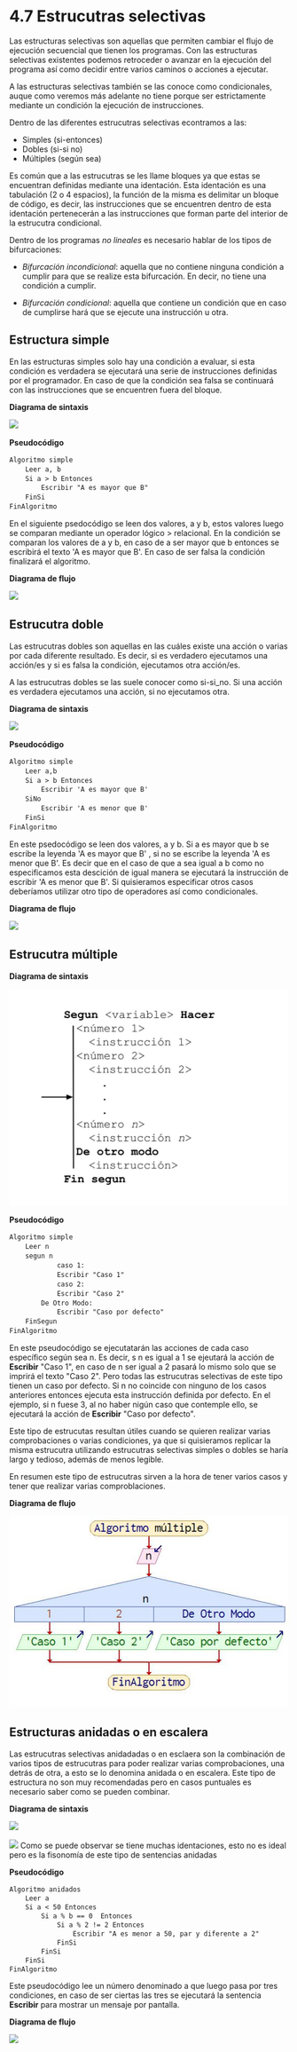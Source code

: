 # 4.7 Estrucutras selectivas

Las estructuras selectivas son aquellas que permiten cambiar el flujo de ejecución secuencial que tienen los programas. Con las estructuras selectivas existentes podemos retroceder o avanzar en la ejecución del programa así como decidir entre varios caminos o acciones a ejecutar.

A las estructuras selectivas también se las conoce como condicionales, auque como veremos más adelante no tiene porque ser estrictamente mediante un condición la ejecución de instrucciones.

Dentro de las diferentes estrucutras selectivas econtramos a las:
* Simples (si-entonces)
* Dobles (si-si no)
* Múltiples (según sea)

Es común que a las estrucutras se les llame bloques ya que estas se encuentran definidas mediante una identación. Esta identación es una tabulación (2 o 4 espacios), la función de la misma es delimitar un bloque de código, es decir, las instrucciones que se encuentren dentro de esta identación pertenecerán a las instrucciones que forman parte del interior de la estrucutra condicional.

Dentro de los programas *no lineales* es necesario hablar de los tipos de bifurcaciones:

* *Bifurcación incondicional*: aquella que no contiene ninguna condición a cumplir para que se realize esta bifurcación. En decir, no tiene una condición a cumplir.

* *Bifurcación condicional*: aquella que contiene un condición que en caso de cumplirse hará que se ejecute una instrucción u otra.

## Estructura simple

En las estructuras simples solo hay una condición a evaluar, si esta condición es verdadera se ejecutará una serie de instrucciones definidas por el programador. En caso de que la condición sea falsa se continuará con las instrucciones que se encuentren fuera del bloque.

**Diagrama de sintaxis**

![](src/../../src/Sección%204/4-%20Sintaxis%20simple.jpg)

**Pseudocódigo**

```markdown
Algoritmo simple
	Leer a, b
	Si a > b Entonces
		Escribir "A es mayor que B"
	FinSi
FinAlgoritmo
```

En el siguiente psedocódigo se leen dos valores, a y b, estos valores luego se comparan mediante un operador lógico > relacional. En la condición se comparan los valores de a y b, en caso de a ser mayor que b entonces se escribirá el texto 'A es mayor que B'. En caso de ser falsa la condición finalizará el algoritmo.

**Diagrama de flujo**

![](src/../../src/Sección%204/4-EstrucutraSimple.png)

## Estrucutra doble

Las estrucutras dobles son aquellas en las cuáles existe una acción o varias por cada diferente resultado. Es decir, si es verdadero ejecutamos una acción/es y si es falsa la condición, ejecutamos otra acción/es.

A las estrucutras dobles se las suele conocer como si-si_no. Si una acción es verdadera ejecutamos una acción, si no ejecutamos otra.

**Diagrama de sintaxis**

![](src/../../src/Sección%204/4-Sintaxis%20Doble.jpg)

**Pseudocódigo**

```markdown
Algoritmo simple
	Leer a,b
	Si a > b Entonces
		Escribir 'A es mayor que B'
	SiNo
		Escribir 'A es menor que B'
	FinSi
FinAlgoritmo
```

En este psedocódigo se leen dos valores, a y b. Si a es mayor que b se escribe la leyenda 'A es mayor que B' , si no se escribe la leyenda 'A es menor que B'. Es decir que en el caso de que a sea igual a b como no especificamos esta descición de igual manera se ejecutará la instrucción de escribir 'A es menor que B'. Si quisieramos especificar otros casos deberíamos utilizar otro tipo de operadores así como condicionales.

**Diagrama de flujo**

![](src/../../src/Sección%204/Diagrama%20doble.jpg)

## Estrucutra múltiple

**Diagrama de sintaxis**

![](src/../../src/Sección%204/4-Sintaxis%20m%C3%BAltiple.jpg)

**Pseudocódigo**

```markdown
Algoritmo simple
	Leer n
	segun n
			caso 1:
			Escribir "Caso 1"
			caso 2:
			Escribir "Caso 2"
		De Otro Modo:
			Escribir "Caso por defecto"
	FinSegun
FinAlgoritmo
```
En este pseudocódigo se ejecutatarán las acciones de cada caso específico según sea n. Es decir, s n es igual a 1 se ejeutará la acción de **Escribir** "Caso 1", en caso de n ser igual a 2 pasará lo mismo solo que se imprirá el texto "Caso 2". Pero todas las estrucutras selectivas de este tipo tienen un caso por defecto. Si n no coincide con ninguno de los casos anteriores entonces ejecuta esta instrucción definida por defecto. En el ejemplo, si n fuese 3, al no haber nigún caso que contemple ello, se ejecutará la acción de **Escribir** "Caso por defecto".

Este tipo de estrucutas resultan útiles cuando se quieren realizar varias comprobaciones o varias condiciones, ya que si quisieramos replicar la misma estrucutra utilizando estrucutras selectivas simples o dobles se haría largo y tedioso, además de menos legible. 

En resumen este tipo de estrucutras sirven a la hora de tener varios casos y tener que realizar varias comproblaciones. 

**Diagrama de flujo**

![](src/../../src/Sección%204/4-Diagrama%20m%C3%BAltiple.jpg)

## Estructuras anidadas o en escalera 

Las estrucutras selectivas anidadadas o en esclaera son la combinación de varios tipos de estrucutras para poder realizar varias comprobaciones, una detrás de otra, a esto se lo denomina anidada o en escalera. Este tipo de estructura no son muy recomendadas pero en casos puntuales es necesario saber como se pueden combinar. 

**Diagrama de sintaxis**

![](src/../../src/Sección%204/4-Estructuras%20anidadas.jpg)


![](src/../../src/Sección%204/4-Sintaxis%20sentencias%20anidados.jpg)
Como se puede observar se tiene muchas identaciones, esto no es ideal pero es la fisonomía de este tipo de sentencias anidadas

**Pseudocódigo**
```
Algoritmo anidados
	Leer a
	Si a < 50 Entonces
		Si a % b == 0  Entonces
			Si a % 2 != 2 Entonces
				Escribir "A es menor a 50, par y diferente a 2"
			FinSi
		FinSi	
	FinSi
FinAlgoritmo
```
Este pseudocódigo lee un número denominado a que luego pasa por tres condiciones, en caso de ser ciertas las tres se ejecutará la sentencia **Escribir** para mostrar un mensaje por pantalla.

**Diagrama de flujo**

![](src/../../src/Sección%204/4-EstructuraAnidada.png)
